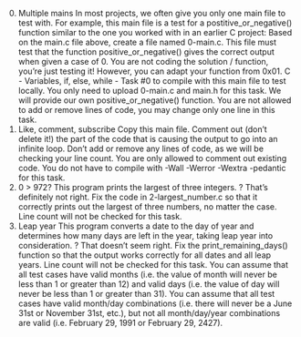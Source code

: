 0. Multiple mains
In most projects, we often give you only one main file to test with. For example, this main file is a test for a postitive_or_negative() function similar to the one you worked with in an earlier C project:
Based on the main.c file above, create a file named 0-main.c. This file must test that the function positive_or_negative() gives the correct output when given a case of 0.
You are not coding the solution / function, you’re just testing it! However, you can adapt your function from 0x01. C - Variables, if, else, while - Task #0 to compile with this main file to test locally.
You only need to upload 0-main.c and main.h for this task. We will provide our own positive_or_negative() function.
You are not allowed to add or remove lines of code, you may change only one line in this task.
1. Like, comment, subscribe
Copy this main file. Comment out (don’t delete it!) the part of the code that is causing the output to go into an infinite loop.
Don’t add or remove any lines of code, as we will be checking your line count. You are only allowed to comment out existing code.
You do not have to compile with -Wall -Werror -Wextra -pedantic for this task.
2. 0 > 972?
This program prints the largest of three integers.
? That’s definitely not right.
Fix the code in 2-largest_number.c so that it correctly prints out the largest of three numbers, no matter the case.
Line count will not be checked for this task.
3. Leap year
This program converts a date to the day of year and determines how many days are left in the year, taking leap year into consideration.
? That doesn’t seem right.
Fix the print_remaining_days() function so that the output works correctly for all dates and all leap years.
Line count will not be checked for this task.
You can assume that all test cases have valid months (i.e. the value of month will never be less than 1 or greater than 12) and valid days (i.e. the value of day will never be less than 1 or greater than 31).
You can assume that all test cases have valid month/day combinations (i.e. there will never be a June 31st or November 31st, etc.), but not all month/day/year combinations are valid (i.e. February 29, 1991 or February 29, 2427).
